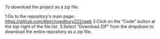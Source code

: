 To download the project as a zip file:

1.Go to the repository's main page: https://github.com/Abirchowdhury222/web
2.Click on the "Code" button at the top-right of the file list.
3.Select "Download ZIP" from the dropdown to download the entire repository as a zip file.
